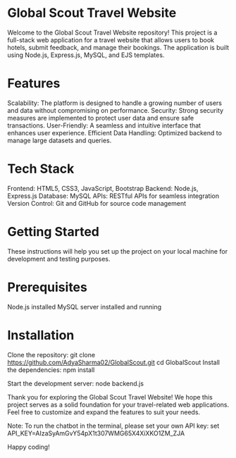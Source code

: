 # Global Scout Travel Website
Welcome to the Global Scout Travel Website repository! This project is a full-stack web application for a travel website that allows users to book hotels, submit feedback, and manage their bookings. The application is built using Node.js, Express.js, MySQL, and EJS templates.

# Features
Scalability: The platform is designed to handle a growing number of users and data without compromising on performance.
Security: Strong security measures are implemented to protect user data and ensure safe transactions.
User-Friendly: A seamless and intuitive interface that enhances user experience.
Efficient Data Handling: Optimized backend to manage large datasets and queries.

# Tech Stack
Frontend: HTML5, CSS3, JavaScript, Bootstrap 
Backend:  Node.js, Express.js
Database: MySQL
APIs: RESTful APIs for seamless integration
Version Control: Git and GitHub for source code management

# Getting Started
These instructions will help you set up the project on your local machine for development and testing purposes.

# Prerequisites
Node.js installed
MySQL server installed and running

# Installation
Clone the repository:
git clone https://github.com/AdyaSharma02/GlobalScout.git
cd GlobalScout
Install the dependencies:
npm install

Start the development server:
node backend.js

Thank you for exploring the Global Scout Travel Website! We hope this project serves as a solid foundation for your travel-related web applications. Feel free to customize and expand the features to suit your needs.

Note: To run the chatbot in the terminal, please set your own API key:
set API_KEY=AIzaSyAmGvY54pX1t307WMG65X4XiXKO1ZM_ZJA

Happy coding!

